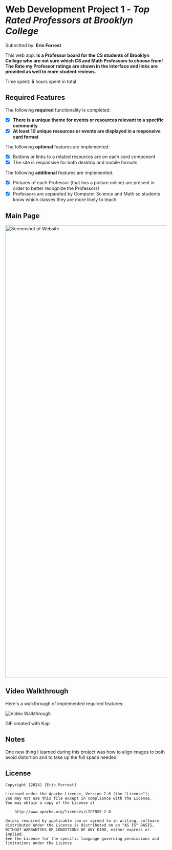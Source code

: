 # Web Development Project 1 - *Top Rated Professors at Brooklyn College*

Submitted by: **Erin Forrest**

This web app: **Is a Professor board for the CS students of Brooklyn College who are not sure which CS and Math 
Professors to choose from! The Rate my Professor ratings are shown in the interface and links are provided as well to
more student reviews.**

Time spent: **5** hours spent in total

## Required Features

The following **required** functionality is completed:

- [X] **There is a unique theme for events or resources relevant to a specific community**
- [X] **At least 10 unique resources or events are displayed in a responsive card format**

The following **optional** features are implemented:

- [X] Buttons or links to a related resources are on each card component
- [X] The site is responsive for both desktop and mobile formats

The following **additional** features are implemented:

* [X] Pictures of each Professor (that has a picture online) are present in order to better recognize the Professors!
* [X] Professors are separated by Computer Science and Math so students know which classes they are more likely to teach.

## Main Page

<img width="1415" alt="Screenshot of Website" src="https://github.com/user-attachments/assets/09baa34e-0b9b-4841-810d-0c73728b0118">


## Video Walkthrough

Here's a walkthrough of implemented required features:

<img src='https://github.com/user-attachments/assets/d52b6e3d-b2b5-437b-8821-550375a08b29' title='Video Walkthrough' width='' alt='Video Walkthrough' />

<!-- Replace this with whatever GIF tool you used! -->
GIF created with Kap  
<!-- Recommended tools:
[Kap](https://getkap.co/) for macOS
[ScreenToGif](https://www.screentogif.com/) for Windows
[peek](https://github.com/phw/peek) for Linux. -->

## Notes

One new thing I learned during this project was how to align images to both avoid distortion and to take up the full space needed.

## License

    Copyright [2024] [Erin Forrest]

    Licensed under the Apache License, Version 2.0 (the "License");
    you may not use this file except in compliance with the License.
    You may obtain a copy of the License at

        http://www.apache.org/licenses/LICENSE-2.0

    Unless required by applicable law or agreed to in writing, software
    distributed under the License is distributed on an "AS IS" BASIS,
    WITHOUT WARRANTIES OR CONDITIONS OF ANY KIND, either express or implied.
    See the License for the specific language governing permissions and
    limitations under the License.

